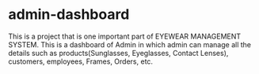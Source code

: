 # admin-dashboard
This is a project that is one important part of EYEWEAR MANAGEMENT SYSTEM. This is a dashboard of Admin in which admin can manage all the details such as products(Sunglasses, Eyeglasses, Contact Lenses), customers,  employees, Frames, Orders, etc.
